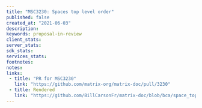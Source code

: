 ```yaml
---
title: "MSC3230: Spaces top level order"
published: false
created_at: "2021-06-03"
description:
keywords: proposal-in-review
client_stats:
server_stats:
sdk_stats:
services_stats:
footnotes:
notes:
links:
 - title: "PR for MSC3230"
   link: "https://github.com/matrix-org/matrix-doc/pull/3230"
 - title: Rendered
   link: "https://github.com/BillCarsonFr/matrix-doc/blob/bca/space_top_level_order/proposals/3230-spaces_top_level_order.md"
---
```

